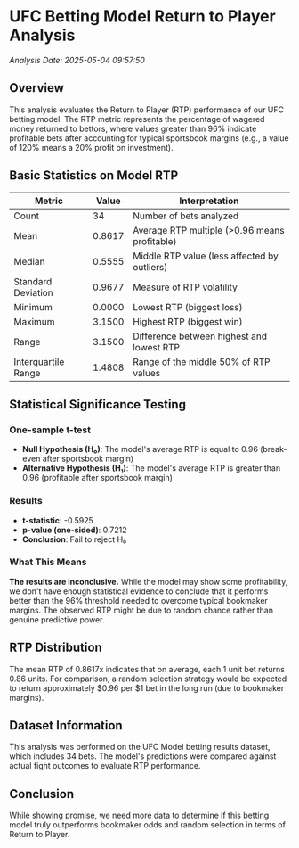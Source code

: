 # UFC Betting Model Return to Player Analysis

*Analysis Date: 2025-05-04 09:57:50*

## Overview
This analysis evaluates the Return to Player (RTP) performance of our UFC betting model. The RTP metric represents the percentage of wagered money returned to bettors, where values greater than 96% indicate profitable bets after accounting for typical sportsbook margins (e.g., a value of 120% means a 20% profit on investment).

## Basic Statistics on Model RTP

| Metric | Value | Interpretation |
|--------|-------|----------------|
| Count | 34 | Number of bets analyzed |
| Mean | 0.8617 | Average RTP multiple (>0.96 means profitable) |
| Median | 0.5555 | Middle RTP value (less affected by outliers) |
| Standard Deviation | 0.9677 | Measure of RTP volatility |
| Minimum | 0.0000 | Lowest RTP (biggest loss) |
| Maximum | 3.1500 | Highest RTP (biggest win) |
| Range | 3.1500 | Difference between highest and lowest RTP |
| Interquartile Range | 1.4808 | Range of the middle 50% of RTP values |

## Statistical Significance Testing

### One-sample t-test
- **Null Hypothesis (H₀)**: The model's average RTP is equal to 0.96 (break-even after sportsbook margin)
- **Alternative Hypothesis (H₁)**: The model's average RTP is greater than 0.96 (profitable after sportsbook margin)

### Results
- **t-statistic**: -0.5925
- **p-value (one-sided)**: 0.7212
- **Conclusion**: Fail to reject H₀

### What This Means
**The results are inconclusive.** While the model may show some profitability, we don't have enough statistical evidence to conclude that it performs better than the 96% threshold needed to overcome typical bookmaker margins. The observed RTP might be due to random chance rather than genuine predictive power.

## RTP Distribution
The mean RTP of 0.8617x indicates that on average, each 1 unit bet returns 0.86 units. For comparison, a random selection strategy would be expected to return approximately $0.96 per $1 bet in the long run (due to bookmaker margins).

## Dataset Information
This analysis was performed on the UFC Model betting results dataset, which includes 34 bets. The model's predictions were compared against actual fight outcomes to evaluate RTP performance.

## Conclusion
While showing promise, we need more data to determine if this betting model truly outperforms bookmaker odds and random selection in terms of Return to Player.